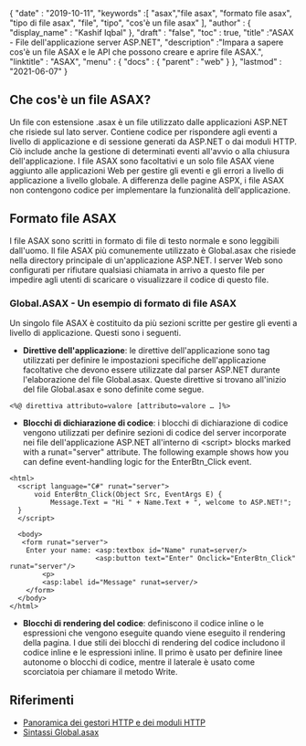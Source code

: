 {
  "date" : "2019-10-11",
  "keywords" :[ "asax","file asax", "formato file asax", "tipo di file asax", "file", "tipo", "cos'è un file asax" ],
  "author" : {
    "display_name" : "Kashif Iqbal"
},
  "draft" : "false",
  "toc" : true,
  "title" :"ASAX - File dell'applicazione server ASP.NET",
  "description" :"Impara a sapere cos'è un file ASAX e le API che possono creare e aprire file ASAX.",
  "linktitle" : "ASAX",
  "menu" : {
    "docs" : {
      "parent" : "web"
}
},
  "lastmod" : "2021-06-07"
}

## Che cos'è un file ASAX?

Un file con estensione .asax è un file utilizzato dalle applicazioni ASP.NET che risiede sul lato server. Contiene codice per rispondere agli eventi a livello di applicazione e di sessione generati da ASP.NET o dai moduli HTTP. Ciò include anche la gestione di determinati eventi all'avvio o alla chiusura dell'applicazione. I file ASAX sono facoltativi e un solo file ASAX viene aggiunto alle applicazioni Web per gestire gli eventi e gli errori a livello di applicazione a livello globale. A differenza delle pagine ASPX, i file ASAX non contengono codice per implementare la funzionalità dell'applicazione.

## Formato file ASAX

I file ASAX sono scritti in formato di file di testo normale e sono leggibili dall'uomo. Il file ASAX più comunemente utilizzato è Global.asax che risiede nella directory principale di un'applicazione ASP.NET. I server Web sono configurati per rifiutare qualsiasi chiamata in arrivo a questo file per impedire agli utenti di scaricare o visualizzare il codice di questo file.

### Global.ASAX - Un esempio di formato di file ASAX

Un singolo file ASAX è costituito da più sezioni scritte per gestire gli eventi a livello di applicazione. Questi sono i seguenti.

* **Direttive dell'applicazione**: le direttive dell'applicazione sono tag utilizzati per definire le impostazioni specifiche dell'applicazione facoltative che devono essere utilizzate dal parser ASP.NET durante l'elaborazione del file Global.asax. Queste direttive si trovano all'inizio del file Global.asax e sono definite come segue.

```
<%@ direttiva attributo=valore [attributo=valore … ]%>
```
* **Blocchi di dichiarazione di codice**: i blocchi di dichiarazione di codice vengono utilizzati per definire sezioni di codice del server incorporate nei file dell'applicazione ASP.NET all'interno di \<script> blocks marked with a runat="server" attribute. The following example shows how you can define event-handling logic for the EnterBtn_Click event.

```
<html>
  <script language="C#" runat="server">
      void EnterBtn_Click(Object Src, EventArgs E) {
          Message.Text = "Hi " + Name.Text + ", welcome to ASP.NET!";
  }
  </script>

  <body>
   <form runat="server">
    Enter your name: <asp:textbox id="Name" runat=server/>
                     <asp:button text="Enter" Onclick="EnterBtn_Click" runat="server"/>
        <p>
        <asp:label id="Message" runat=server/>
    </form>
  </body>
</html>
```
* **Blocchi di rendering del codice**: definiscono il codice inline o le espressioni che vengono eseguite quando viene eseguito il rendering della pagina. I due stili dei blocchi di rendering del codice includono il codice inline e le espressioni inline. Il primo è usato per definire linee autonome o blocchi di codice, mentre il laterale è usato come scorciatoia per chiamare il metodo Write.

## Riferimenti

* [Panoramica dei gestori HTTP e dei moduli HTTP](https://msdn.microsoft.com/en-us/library/bb398986(v=vs.100))
* [Sintassi Global.asax](https://learn.microsoft.com/en-us/previous-versions/dotnet/netframework-4.0/2027ewzw(v=vs.100))

